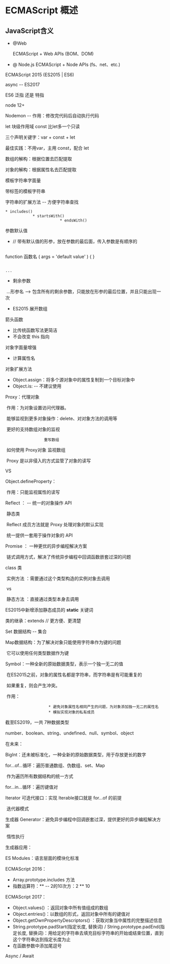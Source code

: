 # ECMAScript 概述

## JavaScript含义

* @Web

  ECMAScript + Web APIs (BOM、DOM)

* @ Node.js
   ECMAScript + Node APIs (fs、net、etc.)

ECMAScript 2015 (ES2015 | ES6)

async -- ES2017

ES6 泛指 还是 特指

node 12+ 

Nodemon -- 作用：修改完代码后自动执行代码

let  块级作用域
const 比let多一个只读

三个声明关键字：var + const + let

最佳实践：不用var，主用 const，配合 let


数组的解构：根据位置去匹配提取

对象的解构：根据属性名去匹配提取


模板字符串字面量

带标签的模板字符串

字符串的扩展方法 -- 方便字符串查找

   	* includes()
            	* startsWith()
                        	* endsWith()

参数默认值

* // 带有默认值的形参，放在参数的最后面，传入参数是有顺序的

```c

```

function 函数名 ( args = 'default value' ) { }

```

```

```...```

* 剩余参数

​       ...形参名  --> 包含所有的剩余参数，只能放在形参的最后位置，并且只能出现一次

* ES2015 展开数组

箭头函数 

- 比传统函数写法更简洁
- 不会改变 this 指向

对象字面量增强

* 计算属性名

对象扩展方法

* Object.assign：将多个源对象中的属性复制到一个目标对象中
* Object.is: -- 不建议使用

Proxy：代理对象  

​             作用：为对象设置访问代理器。

​                        能够监视到更多对象操作：delete、对对象方法的调用等

​                        更好的支持数组对象的监视

   					 重写数组

​               如何使用 Proxy对象 监视数组

​				Proxy 是以非侵入的方式监管了对象的读写

VS   

Object.defineProperty：

​             作用：只能监视属性的读写



Reflect ： -- 统一的对象操作 API

​				    静态类

​                    Reflect 成员方法就是 Proxy 处理对象的默认实现

​                    统一提供一套用于操作对象的 API

Promise ： 一种更优的异步编程解决方案

​                   链式调用方式，解决了传统异步编程中回调函数嵌套过深的问题

class 类

​				实例方法 ：需要通过这个类型构造的实例对象去调用

​				vs 

​                 静态方法 ：直接通过类型本身去调用

ES2015中新增添加静态成员的 **static** 关键词

类的继承：extends  // 更方便、更清楚

Set 数据结构  -- 集合

Map数据结构：为了解决对象只能使用字符串作为键的问题

​                         它可以使用任何类型数据作为键 

Symbol：一种全新的原始数据类型，表示一个独一无二的值

​              在ES2015之前，对象的属性名都是字符串，而字符串是有可能重复的

​              如果重复，则会产生冲突。

​              作用：

                       * 避免对象属性名相同产生的问题，为对象添加独一无二的属性名
                       * 模拟实现对象的私有成员

截至ES2019，一共 7种数据类型

number、boolean、string、undefined、null、symbol、object

在未来：

BigInt：还未被标准化，一种全新的原始数据类型，用于存放更长的数字

for…of…循环：遍历普通数组、伪数组、set、Map

​						  作为遍历所有数据结构的统一方式

for…in…循环：遍历键值对

Iterator 可迭代接口：实现 Iterable接口就是 for…of 的前提

​								  迭代器模式

生成器 Generator：避免异步编程中回调嵌套过深，提供更好的异步编程解决方案

​                                惰性执行

生成器应用：

ES Modules：语言层面的模块化标准

ECMAScript 2016：

* Array.prototype.includes 方法
* 指数运算符：** -- 2的10次方：2 ** 10

ECMAScript 2017：

* Object.values() ：返回对象中所有值组成的数组
* Object.entries()：以数组的形式，返回对象中所有的键值对
* Object.getOwnPropertyDescriptors() ：获取对象当中属性的完整描述信息
* String.prototype.padStart(指定长度, 替换词) / String.prototype.padEnd(指定长度, 替换词)：用给定的字符串去填充目标字符串的开始或结束位置，直到这个字符串达到指定长度为止
* 在函数参数中添加尾逗号

Async / Await









​    





























